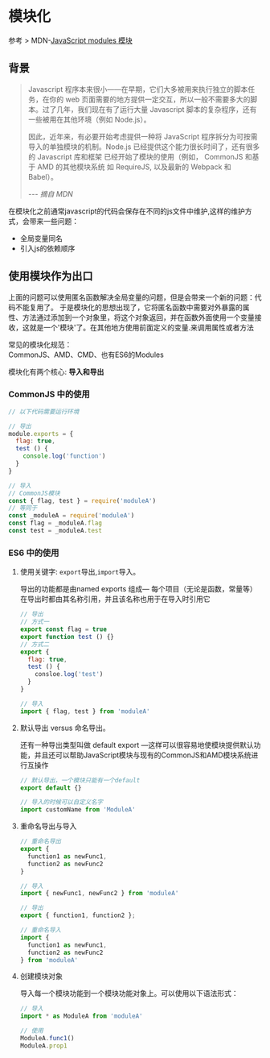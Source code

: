 # 模块化

参考 > MDN-[JavaScript modules 模块](https://developer.mozilla.org/zh-CN/docs/Web/JavaScript/Guide/Modules)

## 背景

> Javascript 程序本来很小——在早期，它们大多被用来执行独立的脚本任务，在你的 web 页面需要的地方提供一定交互，所以一般不需要多大的脚本。过了几年，我们现在有了运行大量 Javascript 脚本的复杂程序，还有一些被用在其他环境（例如 Node.js）。
>
> 因此，近年来，有必要开始考虑提供一种将 JavaScript 程序拆分为可按需导入的单独模块的机制。Node.js 已经提供这个能力很长时间了，还有很多的 Javascript 库和框架 已经开始了模块的使用（例如， CommonJS 和基于 AMD 的其他模块系统 如 RequireJS, 以及最新的 Webpack 和 Babel）。
>
> --- *摘自 MDN*

在模块化之前通常javascript的代码会保存在不同的js文件中维护,这样的维护方式，会带来一些问题：

- 全局变量同名
- 引入js的依赖顺序

## 使用模块作为出口

上面的问题可以使用匿名函数解决全局变量的问题，但是会带来一个新的问题：代码不能复用了。
于是模块化的思想出现了，它将匿名函数中需要对外暴露的属性、方法通过添加到一个对象里，将这个对象返回，并在函数外面使用一个变量接收，这就是一个'模块'了。在其他地方使用前面定义的变量.来调用属性或者方法

常见的模块化规范：  
  CommonJS、AMD、CMD、也有ES6的Modules

模块化有两个核心: **导入和导出**

### CommonJS 中的使用

```javascript
// 以下代码需要运行环境

// 导出
module.exports = {
  flag: true,
  test () {
    console.log('function')
  }
}

// 导入
// CommonJS模块
const { flag, test } = require('moduleA')
// 等同于
const _moduleA = require('moduleA')
const flag = _moduleA.flag
const test = _moduleA.test
```

### ES6 中的使用

1. 使用关键字: `export`导出,`import`导入。

    导出的功能都是由named exports 组成— 每个项目（无论是函数，常量等）在导出时都由其名称引用，并且该名称也用于在导入时引用它

    ```javascript
    // 导出
    // 方式一
    export const flag = true
    export function test () {}
    // 方式二
    export {
      flag: true,
      test () {
        consloe.log('test')
      }
    }

    // 导入
    import { flag, test } from 'moduleA'
    ```

2. 默认导出 versus 命名导出。

    还有一种导出类型叫做 default export —这样可以很容易地使模块提供默认功能，并且还可以帮助JavaScript模块与现有的CommonJS和AMD模块系统进行互操作

    ```javascript
    // 默认导出，一个模块只能有一个default
    export default {}

    // 导入的时候可以自定义名字
    import customName from 'ModuleA'
    ```

3. 重命名导出与导入

    ```javascript
    // 重命名导出
    export {
      function1 as newFunc1,
      function2 as newFunc2
    }

    // 导入
    import { newFunc1, newFunc2 } from 'moduleA'
    ```

    ```javascript
    // 导出
    export { function1, function2 };

    // 重命名导入
    import {
      function1 as newFunc1,
      function2 as newFunc2
    } from 'moduleA'
    ```

4. 创建模块对象

    导入每一个模块功能到一个模块功能对象上。可以使用以下语法形式：

    ```javascript
    // 导入
    import * as ModuleA from 'moduleA'

    // 使用
    ModuleA.func1()
    ModuleA.prop1
    ```
